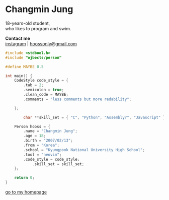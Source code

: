 # Changmin Jung
18-years-old student,<br>
who likes to program and swim.

**Contact me**<br>
[instagram](https://instagram.com/hooss_only) | hoossonly@gmail.com

```c
#include <stdbool.h>
#include "ojbects/person"

#define MAYBE 0.5

int main() {
	CodeStyle code_style = {
		.tab = 2;
		.semicolon = true;
		.clean_code = MAYBE;
		.comments = "less comments but more redability";

	};

    	char **skill_set = { "C", "Python", "Assembly?", "Javascript" }

	Person hooss = {
		.name = "Changmin Jung";
		.age = 18;
		.birth = "2007/02/13";
		.from = "Korea";
		.school = "Kyungpook National University High School";
		.tool = "neovim";
		.code_style = code_style;
        	.skill_set = skill_set;
	};

	return 0;
}
```

[go to my homepage](https://hooss-only.github.io/hooss-only/)
